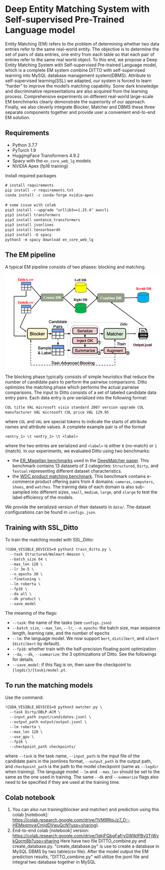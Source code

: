 # Deep Entity Matching System with Self-supervised Pre-Trained Language model

Entity Matching (EM) refers to the problem of determining whether two data entries refer to the same real-world entity. The objective is to determine the set of pairs of data entries, one entry from each table so that each pair of entries refer to the same real world object. To this end, we propose a Deep Entity Matching System with Self-supervised Pre-trained Language model, which is a complete EM system combine DITTO with self-supervised learning into MySQL database management system(DBMS). Attribute to self-supervised learning(SSL) we adapted, our system is forced to learn “harder” to improve the model’s matching capability. Some dark knowledge and discriminative representations are also acquired from the learning process. Comprehensive experiments on different real-world large-scale EM benchmarks clearly demonstrate the superiority of our approach. Finally, we also cleverly integrate Blocker, Matcher and DBMS these three separate components together and provide user a convenient end-to-end EM solution.

## Requirements

* Python 3.7.7
* PyTorch 1.9
* HuggingFace Transformers 4.9.2
* Spacy with the ``en_core_web_lg`` models
* NVIDIA Apex (fp16 training)

Install required packages
```
# install requirements
pip install -r requirements.txt
conda install -c conda-forge nvidia-apex

# some issue with colab
pip3 install --upgrade "urllib3==1.25.4" awscli
pip3 install transformers
pip3 install sentence_transformers
pip3 install jsonlines
pip3 install tensorboardX
pip3 install -U spacy
python3 -m spacy download en_core_web_lg
```

## The EM pipeline

A typical EM pipeline consists of two phases: blocking and matching. 

![The EM pipeline of Ditto.](system.png)

The blocking phase typically consists of simple heuristics that reduce the number of candidate pairs to perform the pairwise comparisons. Ditto optimizes the matching phase which performs the actual pairwise comparisons. The input to Ditto consists of a set of labeled candidate data entry pairs. Each data entry is pre-serialized into the following format:
```
COL title VAL microsoft visio standard 2007 version upgrade COL manufacturer VAL microsoft COL price VAL 129.95
```
where ``COL`` and ``VAL`` are special tokens to indicate the starts of attribute names and attribute values. A complete example pair is of the format
```
<entry_1> \t <entry_2> \t <label>
```
where the two entries are serialized and ``<label>`` is either ``0`` (no-match) or ``1`` (match). In our experiments, we evaluated Ditto using two benchmarks:
* the [ER_Magellan benchmarks](https://github.com/anhaidgroup/deepmatcher/blob/master/Datasets.md) used in the [DeepMatcher paper](http://pages.cs.wisc.edu/~anhai/papers1/deepmatcher-sigmod18.pdf). This benchmark contains 13 datasets of 3 categories: ``Structured``, ``Dirty``, and ``Textual`` representing different dataset characteristics. 
* the [WDC product matching benchmark](http://webdatacommons.org/largescaleproductcorpus/v2/index.html). This benchmark contains e-commerce product offering pairs from 4 domains: ``cameras``, ``computers``, ``shoes``, and ``watches``. The training data of each domain is also sub-sampled into different sizes, ``small``, ``medium``, ``large``, and ``xlarge`` to test the label efficiency of the models. 

We provide the serialized version of their datasets in ``data/``. The dataset configurations can be found in ``configs.json``. 

## Training with SSL_Ditto

To train the matching model with SSL_Ditto:
```
!CUDA_VISIBLE_DEVICES=0 python3 train_ditto.py \
  --task Structured/Walmart-Amazon \
  --batch_size 64 \
  --max_len 128 \
  --lr 3e-5 \
  --n_epochs 30 \
  --finetuning \
  --lm roberta \
  --fp16 \
  --da all \
  --dk product \
  --save_model
```

The meaning of the flags:
* ``--task``: the name of the tasks (see ``configs.json``)
* ``--batch_size``, ``--max_len``, ``--lr``, ``--n_epochs``: the batch size, max sequence length, learning rate, and the number of epochs
* ``--lm``: the language model. We now support ``bert``, ``distilbert``, and ``albert`` (``distilbert`` by default).
* ``--fp16``: whether train with the half-precision floating point optimization
* ``--da``, ``--dk``, ``--summarize``: the 3 optimizations of Ditto. See the followings for details.
* ``--save_model``: if this flag is on, then save the checkpoint to ``{logdir}/{task}/model.pt``.

## To run the matching models
Use the command:
```
!CUDA_VISIBLE_DEVICES=0 python3 matcher.py \
  --task Dirty/DBLP-ACM \
  --input_path input/candidates.jsonl \
  --output_path output/output.jsonl \
  --lm roberta \
  --max_len 128 \
  --use_gpu \
  --fp16 \
  --checkpoint_path checkpoints/
```
where ``--task`` is the task name, ``--input_path`` is the input file of the candidate pairs in the jsonlines format, ``--output_path`` is the output path, and ``checkpoint_path`` is the path to the model checkpoint (same as ``--logdir`` when training). The language model ``--lm`` and ``--max_len`` should be set to the same as the one used in training. The same ``--dk`` and ``--summarize`` flags also need to be specified if they are used at the training time.

## Colab notebook

1. You can also run training(blocker and matcher) and prediction using this colab [notebook]: https://colab.research.google.com/drive/1VM9RtpJz7_D--HEMeqmywCmjdDVwuQcN?usp=sharing).
2. End-to-end colab [notebook] version: https://colab.research.google.com/drive/1gkjFQbgFafryGWIklPBy0TjWykQorm8b?usp=sharing
Here have two file DITTO_combine.py and create_database.py. "create_database.py" is use to create a database in MySQL DBMS by two table(csv file). After the model output the EM prediction results, "DITTO_combine.py" will utilize the jsonl file and integral two database together in MySQL 
